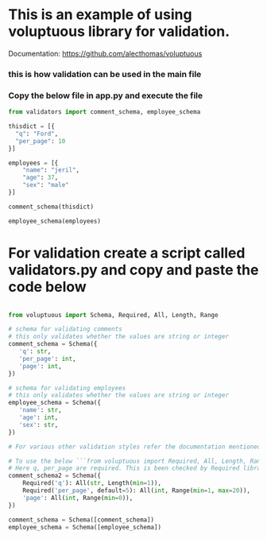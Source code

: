 # This is an example of using voluptuous library for validation. 

Documentation: https://github.com/alecthomas/voluptuous

### this is how validation can be used in the main file

### Copy the below file in app.py and execute the file

``` python
from validators import comment_schema, employee_schema

thisdict = [{ 
  "q": "Ford",
  "per_page": 10  
}]

employees = [{
    "name": "jeril",
    "age": 37,
    "sex": "male"
}]

comment_schema(thisdict)

employee_schema(employees)

```

# For validation create a script called validators.py and copy and paste the code below

```python

from voluptuous import Schema, Required, All, Length, Range

# schema for validating comments
# this only validates whether the values are string or integer
comment_schema = Schema({
   'q': str,
   'per_page': int,
   'page': int,
})

# schema for validating employees
# this only validates whether the values are string or integer
employee_schema = Schema({
   'name': str,
   'age': int,
   'sex': str,
})

# For various other validation styles refer the documentation mentioned above

# To use the below ```from voluptuous import Required, All, Length, Range```
# Here q, per_page are required. This is been checked by Required library. Range library is also used
comment_schema2 = Schema({
    Required('q'): All(str, Length(min=1)),
    Required('per_page', default=5): All(int, Range(min=1, max=20)),
    'page': All(int, Range(min=0)),
})

comment_schema = Schema([comment_schema])
employee_schema = Schema([employee_schema])

```